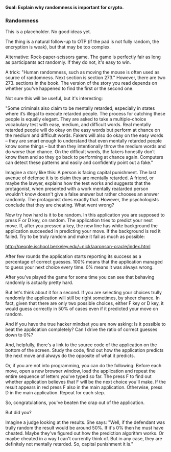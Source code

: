 **Goal: Explain why randomness is important for crypto.**

### Randomness

This is a placeholder. No good ideas yet.

The thing is a natural follow-up to OTP (if the pad is not fully random, the encryption is weak), but that may be too complex.

Alternative: Rock-paper-scissors game. The game is perfectly fair as long as participants act randomly. If they do not, it's easy to win.

A trick: "Human randomness, such as moving the mouse is often used as source of randomness. Next section is section 273." However, there are two 273. sections in the book. The version of the story you read depends on whether you've happened to find the first or the second one.

Not sure this will be useful, but it's interesting:

"Some criminals also claim to be mentally retarded, especially in states where it’s illegal to execute retarded people. The process for catching these people is equally elegant. They are asked to take a multiple-choice vocabulary test with easy, medium, and difficult words. Real mentally retarded people will do okay on the easy words but perform at chance on the medium and difficult words. Fakers will also do okay on the easy words – they are smart enough to understand that even mentally retarded people know some things – but then they intentionally throw the medium words and do worse than chance. On the difficult words, the fakers honestly don’t know them and so they go back to performing at chance again. Computers can detect these patterns and easily and confidently point out a fake."

Imagine a story like this: A person is facing capital punishment. The last avenue of defense it is to claim they are mentally retarded. A friend, or maybe the lawyer, explains how the test works and suggests that the protagonist, when presented with a work mentally reatarded person wouldn't know doesn't give a false answer but rather chooses an answer randomly. The protagonist does exactly that. However, the psychologists conclude that they are cheating. What went wrong?

Now try how hard is it to be random. In this application you are supposed to press F or D key, on random. The application tries to predict your next move. If, after you pressed a key, the new line has white background the application succeeded in predicting your move. If the background is red it failed. Try to be truly random and make it fail as much as possible:

<http://people.ischool.berkeley.edu/~nick/aaronson-oracle/index.html>

After few rounds the application starts reporting its success as a percentage of correct guesses. 100% means that the application managed to guess your next choice every time. 0% means it was always wrong.

After you've played the game for some time you can see that behaving randomly is actually pretty hard.

But let's think about it for a second. If you are selecting your choices trully randomly the application will still be right sometimes, by sheer chance. In fact, given that there are only two possible choices, either F key or D key, it would guess correctly in 50% of cases even if it predicted your move on random.

And if you have the true hacker mindset you are now asking: Is it possible to beat the application completely? Can I drive the ratio of correct guesses down to 0%?

And, helpfully, there's a link to the source code of the application on the bottom of the screen. Study the code, find out how the application predicts the next move and always do the opposite of what it predicts.

Or, if you are not into programming, you can do the following: Before each move, open a new browser window, load the application and repeat the entire sequence of letters you've  typed so far. The press F to find out whether application believes that F will be the next choice you'll make. If the result appears in red press F also in the main application. Otherwise, press D in the main application. Repeat for each step.

So, congratulations, you've beaten the crap out of the application.

But did you?

Imagine a judge looking at the results. She says: "Well, if the defendant was trully random the result would be around 50%. If it's 0% then he must have cheated. Maybe they've figured out how the prediction algorithm works. Or maybe cheated in a way I can't currently think of. But in any case, they are definitely not mentally retarded. So, capital punishment it is."


